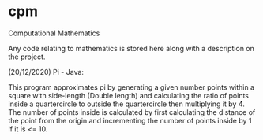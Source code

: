 # cpm
Computational Mathematics

Any code relating to mathematics is stored here along with a description on the project.

(20/12/2020) Pi - Java:

This program approximates pi by generating a given number points within a square with side-length (Double length) and calculating the ratio of points inside a quartercircle to outside the quartercircle then multiplying it by 4. The number of points inside is calculated by first calculating the distance of the point from the origin and incrementing the number of points inside by 1 if it is <= 10. 
